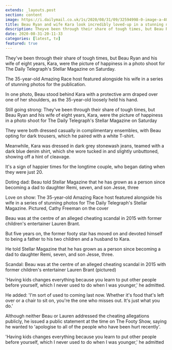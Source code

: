 ```yaml
---
extends: _layouts.post
section: content
image: https://i.dailymail.co.uk/1s/2020/08/31/09/32594998-0-image-a-40_1598863075257.jpg 
title: Beau Ryan and wife Kara look incredibly loved-up in a stunning new photo shoot 
description: Theyve been through their share of tough times, but Beau Ryan and his wife of eight years, Kara, were the picture of happiness in a photo shoot for The Daily Telegraphs Stellar Magazine on Saturday. 
date: 2020-08-31-20-11-33 
categories: [latest, tv] 
featured: true 
--- 
```

They've been through their share of tough times, but Beau Ryan and his wife of eight years, Kara, were the picture of happiness in a photo shoot for The Daily Telegraph's Stellar Magazine on Saturday.

The 35-year-old Amazing Race host featured alongside his wife in a series of stunning photos for the publication.

In one photo, Beau stood behind Kara with a protective arm draped over one of her shoulders, as the 35-year-old loosely held his hand.

Still going strong: They've been through their share of tough times, but Beau Ryan and his wife of eight years, Kara, were the picture of happiness in a photo shoot for The Daily Telegraph's Stellar Magazine on Saturday

They were both dressed casually in complimentary ensembles, with Beau opting for dark trousers, which he paired with a white T-shirt.

Meanwhile, Kara was dressed in dark grey stonewash jeans, teamed with a dark blue denim shirt, which she wore tucked in and slightly unbuttoned, showing off a hint of cleavage.

It's a sign of happier times for the longtime couple, who began dating when they were just 20. 

Doting dad: Beau told Stellar Magazine that he has grown as a person since becoming a dad to daughter Remi, seven, and son Jesse, three

Love on show: The 35-year-old Amazing Race host featured alongside his wife in a series of stunning photos for The Daily Telegraph's Stellar Magazine. Pictured, Cathy Freeman on the cover

Beau was at the centre of an alleged cheating scandal in 2015 with former children's entertainer Lauren Brant.   

But five years on, the former footy star has moved on and devoted himself to being a father to his two children and a husband to Kara. 

He told Stellar Magazine that he has grown as a person since becoming a dad to daughter Remi, seven, and son Jesse, three. 

Scandal: Beau was at the centre of an alleged cheating scandal in 2015 with former children's entertainer Lauren Brant (pictured)

'Having kids changes everything because you learn to put other people before yourself, which I never used to do when I was younger,' he admitted. 

He added: 'I'm sort of used to coming last now. Whether it's food that's left over or a chair to sit on, you're the one who misses out. It's just what you do.' 

Although neither Beau or Lauren addressed the cheating allegations publicly, he issued a public statement at the time on The Footy Show, saying he wanted to 'apologise to all of the people who have been hurt recently'. 

'Having kids changes everything because you learn to put other people before yourself, which I never used to do when I was younger,' he admitted

